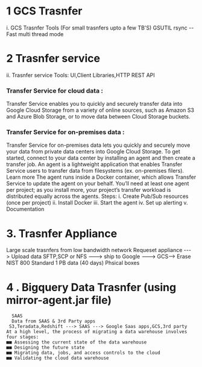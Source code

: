 # 1 GCS Trasnfer 
i. GCS Trasnfer Tools (For small trasnfers upto a few TB'S)
  GSUTIL
  rsync --Fast multi thread mode 


# 2 Trasnfer service 
ii. Trasnfer service 
   Tools: UI,Client Libraries,HTTP REST API
   
###   Transfer Service for cloud data : 
   Transfer Service enables you to quickly and securely transfer data into Google Cloud Storage from a variety of online sources, such as Amazon S3 and Azure Blob Storage, or to move data between Cloud Storage buckets.
   
###   Transfer Service for on-premises data :
   Transfer Service for on-premises data lets you quickly and securely move your data from private data centers into Google Cloud Storage. To get started, connect to your data center by installing an agent and then create a transfer job.
    An agent is a lightweight application that enables Transfer Service users to transfer data from filesystems (ex. on-premises filers). 
	Learn more The agent runs inside a Docker container, which allows Transfer Service to update the agent on your behalf.
    You’ll need at least one agent per project; as you install more, your project’s transfer workload is distributed equally across the agents. 
    Steps:
	    i.   Create Pub/Sub resources (once per project) 
		ii.  Install Docker
		iii. Start the agent
		iv.  Set up alerting
		v.   Documentation 

# 3. Trasnfer Appliance

   Large scale trasnfers from low bandwidth network
    Requeset appliance ---> Upload data SFTP,SCP or NFS ---> ship to Google ---> GCS--> Erase NIST 800 Standard
   1 PB data (40 days)
   Phsical boxes


# 4 . Bigquery Data Trasnfer (using mirror-agent.jar file)
      SAAS
      Data from SAAS & 3rd Party apps
     S3,Teradata,Redshift ---> SAAS ---> Google Saas apps,GCS,3rd party
    At a high level, the process of migrating a data warehouse involves four stages:
	■■ Assessing the current state of the data warehouse
	■■ Designing the future state
	■■ Migrating data, jobs, and access controls to the cloud
	■■ Validating the cloud data warehouse
